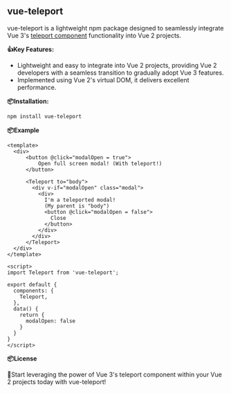 vue-teleport
-------------

vue-teleport is a lightweight npm package designed to seamlessly integrate Vue 3's [teleport component](https://vuejs.org/guide/built-ins/teleport.html) functionality into Vue 2 projects.

**👍Key Features:**

- Lightweight and easy to integrate into Vue 2 projects, providing Vue 2 developers with a seamless transition to gradually adopt Vue 3 features.
- Implemented using Vue 2's virtual DOM, it delivers excellent performance.

**📦Installation:**
```sh
npm install vue-teleport
```

**📦Example**

```vue
<template>
  <div>
      <button @click="modalOpen = true">
          Open full screen modal! (With teleport!)
      </button>
    
      <Teleport to="body">
        <div v-if="modalOpen" class="modal">
          <div>
            I'm a teleported modal! 
            (My parent is "body")
            <button @click="modalOpen = false">
              Close
            </button>
          </div>
        </div>
      </Teleport>
  </div>
</template>

<script>
import Teleport from 'vue-teleport';

export default {
  components: {
    Teleport,
  },
  data() {
    return { 
      modalOpen: false
    }
  }
}
</script>
```

**📦License**

🚀Start leveraging the power of Vue 3's teleport component within your Vue 2 projects today with vue-teleport!